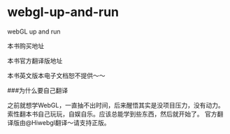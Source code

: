 webgl-up-and-run
================

webGL up and run

本书购买地址

本书官方翻译版地址

本书英文版本电子文档恕不提供～～


###为什么要自己翻译

之前就想学WebGL，一直抽不出时间，后来醒悟其实是没项目压力，没有动力。索性翻本书自己玩玩，自娱自乐。应该总能学到些东西，然后就开始了。
官方翻译版由@Hiwebgl翻译～请支持正版。
